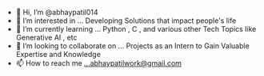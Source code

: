 - 👋 Hi, I’m @abhaypatil014
- 👀 I’m interested in ... Developing Solutions that impact people's life
- 🌱 I’m currently learning ... Python , C , and various other Tech Topics like Generative AI , etc
- 💞️ I’m looking to collaborate on ... Projects as an Intern to Gain Valuable Expertise and Knowledge
- 📫 How to reach me ...abhaypatilwork@gmail.com

<!---
abhaypatil014/abhaypatil014 is a ✨ special ✨ repository because its `README.md` (this file) appears on your GitHub profile.
You can click the Preview link to take a look at your changes.
--->
